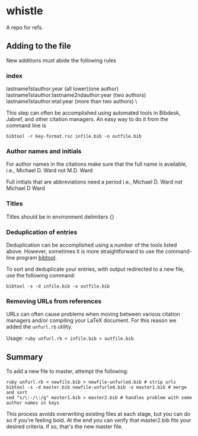 whistle
=======

A repo for refs.

## Adding to the file 

New additions must abide the following rules

### index
lastname1stauthor:year  (all lower)(one author) \
lastname1stauthor:lastname2ndauthor:year  (two authors) \
lastname1stauthor:etal:year   (more than two authors) \


This step can often be accomplished using automated tools in Bibdesk, Jabref, and other citation managers. An easy way to do it from the command line is 

```
bibtool -r key-format.rsc infile.bib -o outfile.bib
```

### Author names and initials 
For author names in the citations make sure that the full name is available, 
i.e., Michael D. Ward not M.D. Ward

Full initials that are abbreviations need a period
i.e., Michael D. Ward not Michael D Ward

### Titles 
Titles should be in environment delimiters {}

### Deduplication of entries

Deduplication can be accomplished using a number of the tools listed above. However, sometimes it is more straightforward to use the command-line program [bibtool](http://www.ctan.org/tex-archive/biblio/bibtex/utils/bibtool). 

To sort and deduplicate your entries, with output redirected to a new file, use the following command:
```
bibtool -s -d infile.bib -o outfile.bib
```

### Removing URLs from references
URLs can often cause problems when moving between various citation managers and/or compiling your LaTeX document. For this reason we added the `unfurl.rb` utility.

Usage:
```ruby unfurl.rb < infile.bib > outfile.bib```

## Summary
To add a new file to master, attempt the following:

```
ruby unfurl.rb < newfile.bib > newfile-unfurled.bib # strip urls
bibtool -s -d master.bib newfile-unfurled.bib -o master1.bib # merge and sort 
sed "s/\:-/\:/g" master1.bib > master2.bib # handles problem with some author names in keys
```

This process avoids overwriting existing files at each stage, but you can do so if you're feeling bold. At the end you can verify that master2.bib fits your desired criteria. If so, that's the new master file. 




